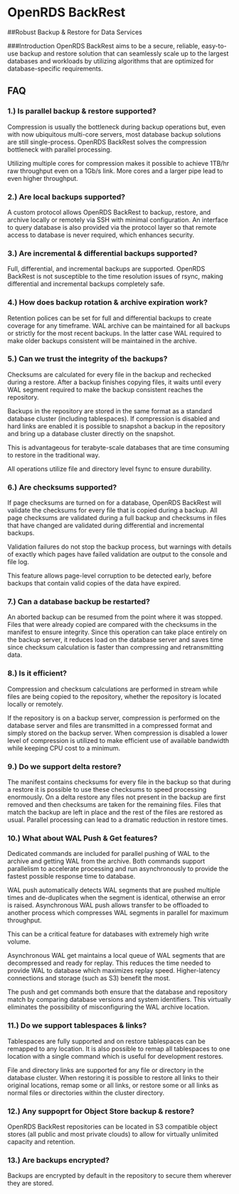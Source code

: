 # OpenRDS BackRest

##Robust Backup & Restore for Data Services

###Introduction
OpenRDS BackRest aims to be a secure, reliable, easy-to-use backup and restore solution that can seamlessly scale up to the largest databases and workloads by utilizing algorithms that are optimized for database-specific requirements.


## FAQ
### 1.) Is parallel backup & restore supported?
Compression is usually the bottleneck during backup operations but, even with now ubiquitous multi-core servers, most database backup solutions are still single-process. OpenRDS BackRest solves the compression bottleneck with parallel processing.

Utilizing multiple cores for compression makes it possible to achieve 1TB/hr raw throughput even on a 1Gb/s link. More cores and a larger pipe lead to even higher throughput.

### 2.) Are local backups supported?
A custom protocol allows OpenRDS BackRest to backup, restore, and archive locally or remotely via SSH with minimal configuration. An interface to query database is also provided via the protocol layer so that remote access to database is never required, which enhances security.

### 3.) Are incremental & differential backups supported?
Full, differential, and incremental backups are supported. OpenRDS BackRest is not susceptible to the time resolution issues of rsync, making differential and incremental backups completely safe.

### 4.) How does backup rotation & archive expiration work?
Retention polices can be set for full and differential backups to create coverage for any timeframe. WAL archive can be maintained for all backups or strictly for the most recent backups. In the latter case WAL required to make older backups consistent will be maintained in the archive.

### 5.) Can we trust the integrity of the backups?
Checksums are calculated for every file in the backup and rechecked during a restore. After a backup finishes copying files, it waits until every WAL segment required to make the backup consistent reaches the repository.

Backups in the repository are stored in the same format as a standard database cluster (including tablespaces). If compression is disabled and hard links are enabled it is possible to snapshot a backup in the repository and bring up a database cluster directly on the snapshot. 

This is advantageous for terabyte-scale databases that are time consuming to restore in the traditional way.

All operations utilize file and directory level fsync to ensure durability.

### 6.) Are checksums supported?
If page checksums are turned on for a database, OpenRDS BackRest will validate the checksums for every file that is copied during a backup. All page checksums are validated during a full backup and checksums in files that have changed are validated during differential and incremental backups.

Validation failures do not stop the backup process, but warnings with details of exactly which pages have failed validation are output to the console and file log.

This feature allows page-level corruption to be detected early, before backups that contain valid copies of the data have expired.

### 7.) Can a database backup be restarted?
An aborted backup can be resumed from the point where it was stopped. Files that were already copied are compared with the checksums in the manifest to ensure integrity. Since this operation can take place entirely on the backup server, it reduces load on the database server and saves time since checksum calculation is faster than compressing and retransmitting data.

### 8.) Is it efficient?
Compression and checksum calculations are performed in stream while files are being copied to the repository, whether the repository is located locally or remotely.

If the repository is on a backup server, compression is performed on the database server and files are transmitted in a compressed format and simply stored on the backup server. When compression is disabled a lower level of compression is utilized to make efficient use of available bandwidth while keeping CPU cost to a minimum.

### 9.) Do we support delta restore?
The manifest contains checksums for every file in the backup so that during a restore it is possible to use these checksums to speed processing enormously. On a delta restore any files not present in the backup are first removed and then checksums are taken for the remaining files. Files that match the backup are left in place and the rest of the files are restored as usual. Parallel processing can lead to a dramatic reduction in restore times.

### 10.) What about WAL Push & Get features?
Dedicated commands are included for parallel pushing of WAL to the archive and getting WAL from the archive. Both commands support parallelism to accelerate processing and run asynchronously to provide the fastest possible response time to database.

WAL push automatically detects WAL segments that are pushed multiple times and de-duplicates when the segment is identical, otherwise an error is raised. Asynchronous WAL push allows transfer to be offloaded to another process which compresses WAL segments in parallel for maximum throughput. 

This can be a critical feature for databases with extremely high write volume.

Asynchronous WAL get maintains a local queue of WAL segments that are decompressed and ready for replay. This reduces the time needed to provide WAL to database which maximizes replay speed. Higher-latency connections and storage (such as S3) benefit the most.

The push and get commands both ensure that the database and repository match by comparing database versions and system identifiers. This virtually eliminates the possibility of misconfiguring the WAL archive location.

### 11.) Do we support tablespaces & links?
Tablespaces are fully supported and on restore tablespaces can be remapped to any location. It is also possible to remap all tablespaces to one location with a single command which is useful for development restores.

File and directory links are supported for any file or directory in the database cluster. When restoring it is possible to restore all links to their original locations, remap some or all links, or restore some or all links as normal files or directories within the cluster directory.

### 12.) Any suppoprt for Object Store backup & restore?
OpenRDS BackRest repositories can be located in S3 compatible object stores (all public and most private clouds) to allow for virtually unlimited capacity and retention.


### 13.) Are backups encrypted?
Backups are encrypted by default in the repository to secure them wherever they are stored.

